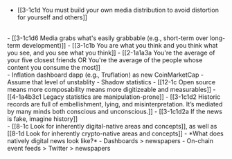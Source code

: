 - [[3-1c1d You must build your own media distribution to avoid distortion for yourself and others]]
<br>
- [[3-1c1d6 Media grabs what's easily grabbable (e.g., short-term over long-term development)]]
  - [[3-1c1b You are what you think and you think what you see, and you see what you think]]
    - [[2-1a1a3a You're the average of your five closest friends OR You're the average of the people whose content you consume the most]]
<br>
- Inflation dashboard dapp (e.g., Truflation) as new CoinMarketCap
  - Assume that level of unstablity
  - Shadow statistics
    - [[12-1c Open source means more composability means more digitizeable and measurables]]
      - [[4-1a4b3c1 Legacy statistics are manipulation-prone]]
				- [[3-1c1d2 Historic records are full of embellishment, lying, and misinterpretation. It’s mediated by many minds both conscious and unconscious.]]
					- [[3-1c1d2a If the news is fake, imagine history]]
<br>
- [[8-1c Look for inherently digital-native areas and concepts]], as well as [[8-1d Look for inherently crypto-native areas and concepts]]
- *What does natively digital news look like?*
  - Dashboards > newspapers
  - On-chain event feeds > Twitter > newspapers